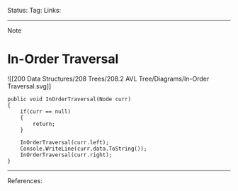Status: 
Tag:
Links:

---
> [!note] 
>  # In-Order Traversal

![[200 Data Structures/208 Trees/208.2 AVL Tree/Diagrams/In-Order Traversal.svg]]



``` run-csharp 
public void InOrderTraversal(Node curr)
{
	if(curr == null)
	{
		return;
	}
	
	InOrderTraversal(curr.left);
	Console.WriteLine(curr.data.ToString());
	InOrderTraversal(curr.right);
}
```

---
References: